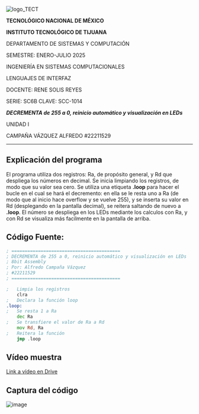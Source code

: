 
![logo_TECT](https://github.com/user-attachments/assets/505e6106-846b-4322-bfc6-92462620cc70)

**TECNOLÓGICO NACIONAL DE MÉXICO**

**INSTITUTO TECNOLÓGICO DE TIJUANA**

DEPARTAMENTO DE SISTEMAS Y COMPUTACIÓN

SEMESTRE: ENERO-JULIO 2025

INGENIERÍA EN SISTEMAS COMPUTACIONALES

LENGUAJES DE INTERFAZ 

DOCENTE: RENE SOLIS REYES

SERIE: SC6B CLAVE: SCC-1014

***DECREMENTA de 255 a 0, reinicio automático y visualización en LEDs***

UNIDAD I

CAMPAÑA VÁZQUEZ ALFREDO #22211529

__________________________________________________________________________

## Explicación del programa

El programa utiliza dos registros: Ra, de propósito general, y Rd que despliega los números en decimal. Se inicia limpiando los registros, de modo que su valor sea cero.
Se utiliza una etiqueta **.loop** para hacer el bucle en el cual se hará el decremento: en ella se le resta uno a Ra (de modo que al inicio hace overflow y se vuelve 255), y se inserta
su valor en Rd (desplegando en la pantalla decimal), se reitera saltando de nuevo a **.loop**. El número se despliega en los LEDs mediante los calculos con Ra, y con Rd se visualiza más
facilmente en la pantalla de arriba.

##  Código Fuente:
```asm
; =========================================
; DECREMENTA de 255 a 0, reinicio automático y visualización en LEDs
; 8bit Assembly
; Por: Alfredo Campaña Vázquez
; #22211529
; =========================================

;	Limpia los registros
	clra	
;	Declara la función loop
.loop:	
;	Se resta 1 a Ra
	dec Ra
;	Se transfiere el valor de Ra a Rd 
	mov Rd, Ra
;	Reitera la función
	jmp .loop
```

## Vídeo muestra
[Link a vídeo en Drive](https://drive.google.com/file/d/1zWWUw9ohwgyVFV3DnICVZVaUgIUcnxzv/view?usp=sharing)

## Captura del código
![image](https://github.com/user-attachments/assets/25057aaa-ed34-43e4-9e87-52121533709b)
